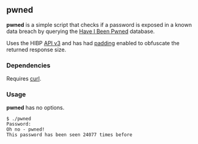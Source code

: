 ## pwned
**pwned** is a simple script that checks if a password is exposed in a
known data breach by querying the
[Have I Been Pwned](https://haveibeenpwned.com) database.

Uses the HIBP [API v3](https://haveibeenpwned.com/API/v3#PwnedPasswords)
and has had [padding](https://haveibeenpwned.com/API/v3#PwnedPasswordsPadding)
enabled to obfuscate the returned response size.

### Dependencies
Requires [curl](https://curl.se).

### Usage
**pwned** has no options.

	$ ./pwned
	Password: 
	Oh no - pwned!
	This password has been seen 24077 times before
